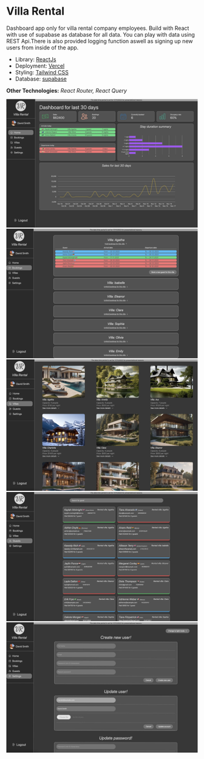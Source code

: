 # Villa Rental

Dashboard app only for villa rental company employees. Build with React with use of supabase as database for all data. You can play with data using REST Api.There is also provided logging function aswell as signing up new users from inside of the app.

- Library: [ReactJs](https://react.dev/)
- Deployment: [Vercel](https://vercel.com/)
- Styling: [Tailwind CSS](https://tailwindcss.com/)
- Database: [supabase](https://supabase.com//)

**Other Technologies:** _React Router, React Query_

![Alt text](/public/VillaRentalSS.jpeg?raw=true)
![Alt text](/public/villaSS-1.jpeg?raw=true)
![Alt text](/public/villaSS-2.jpeg?raw=true)
![Alt text](/public/villaSS-3.jpeg?raw=true)
![Alt text](/public/villaSS-4.jpeg?raw=true)
